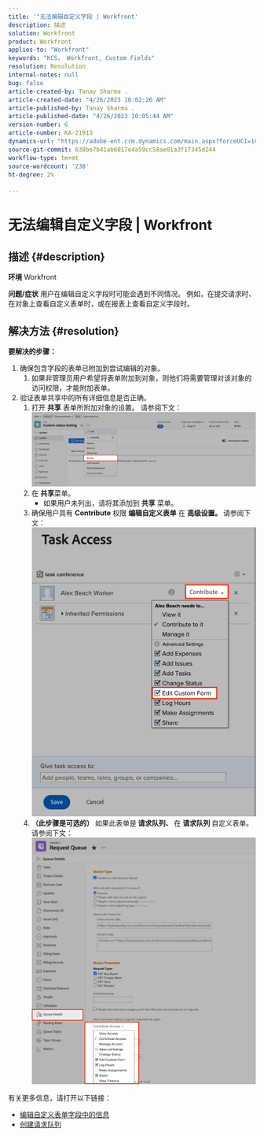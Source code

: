 ```yaml
---
title: '"无法编辑自定义字段 | Workfront'
description: 描述
solution: Workfront
product: Workfront
applies-to: "Workfront"
keywords: "KCS， Workfront, Custom Fields"
resolution: Resolution
internal-notes: null
bug: false
article-created-by: Tanay Sharma .
article-created-date: "4/26/2023 10:02:26 AM"
article-published-by: Tanay Sharma .
article-published-date: "4/26/2023 10:05:44 AM"
version-number: 6
article-number: KA-21913
dynamics-url: "https://adobe-ent.crm.dynamics.com/main.aspx?forceUCI=1&pagetype=entityrecord&etn=knowledgearticle&id=fbf2746c-19e4-ed11-a7c7-6045bd0061cb"
source-git-commit: 638be7b41ab6017e4a59cc58ae01a3f17345d244
workflow-type: tm+mt
source-wordcount: '238'
ht-degree: 2%

---
```


# 无法编辑自定义字段 | Workfront

## 描述 {#description}

<b>环境</b>
Workfront


<b>问题/症状</b>
用户在编辑自定义字段时可能会遇到不同情况。 例如，在提交请求时、在对象上查看自定义表单时，或在报表上查看自定义字段时。


## 解决方法 {#resolution}

<b>要解决的步骤：</b>
1. 确保包含字段的表单已附加到尝试编辑的对象。
   1. 如果非管理员用户希望将表单附加到对象，则他们将需要管理对该对象的访问权限，才能附加表单。
2. 验证表单共享中的所有详细信息是否正确。
   1. 打开 <b>共享</b> 表单所附加对象的设置。 请参阅下文：![](assets/d4ce1013-76e3-ed11-a7c7-6045bd006704.png)
   2. 在 <b>共享</b>菜单。
      - 如果用户未列出，请将其添加到 <b>共享</b> 菜单。
   3. 确保用户具有 <b>Contribute</b> 权限 <b>编辑自定义表单</b> 在 <b>高级设置。 </b>请参阅下文：![](assets/469b16e9-75e3-ed11-a7c7-6045bd006704.png)
   4. <b>（此步骤是可选的） </b>如果此表单是<b> 请求队列、 </b>在<b> 请求队列 </b>自定义表单。 请参阅下文：![](assets/5104626f-75e3-ed11-a7c7-6045bd006704.png)




有关更多信息，请打开以下链接：

- [编辑自定义表单字段中的信息](https://experienceleague.adobe.com/docs/workfront/using/basics/work-with-custom-forms/edit-custom-forms.html?lang=en)
- [创建请求队列](https://experienceleague.adobe.com/docs/workfront/using/manage-work/requests/create-and-manage-request-queues/create-request-queue.html?lang=en)

